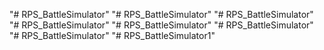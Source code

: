 "# RPS_BattleSimulator" 
"# RPS_BattleSimulator" 
"# RPS_BattleSimulator" 
"# RPS_BattleSimulator" 
"# RPS_BattleSimulator" 
"# RPS_BattleSimulator" 
"# RPS_BattleSimulator" 
"# RPS_BattleSimulator1" 
